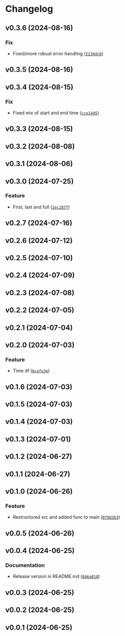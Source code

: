 # Changelog

<!--next-version-placeholder-->

## v0.3.6 (2024-08-16)

### Fix

* Fixed/more robust error handling ([`2134dc6`](https://github.com/ArminIrannejad/PCS7data/commit/2134dc673a84489880acfe6f5ecad316ef1062e8))

## v0.3.5 (2024-08-16)



## v0.3.4 (2024-08-15)

### Fix

* Fixed mix of start and end time ([`cce1445`](https://github.com/ArminIrannejad/PCS7data/commit/cce1445268f11c84ffcfba1c11d878b396eb3a83))

## v0.3.3 (2024-08-15)



## v0.3.2 (2024-08-08)



## v0.3.1 (2024-08-06)



## v0.3.0 (2024-07-25)

### Feature

* First, last and full ([`1ec187f`](https://github.com/ArminIrannejad/PCS7data/commit/1ec187f11ea6eb4993c2d8c8dd3c78acd385cda3))

## v0.2.7 (2024-07-16)



## v0.2.6 (2024-07-12)



## v0.2.5 (2024-07-10)



## v0.2.4 (2024-07-09)



## v0.2.3 (2024-07-08)



## v0.2.2 (2024-07-05)



## v0.2.1 (2024-07-04)



## v0.2.0 (2024-07-03)

### Feature

* Time df ([`6cefe3e`](https://github.com/ArminIrannejad/PCS7data/commit/6cefe3e1f49b99b90b01a0686174c428d6fbbaab))

## v0.1.6 (2024-07-03)



## v0.1.5 (2024-07-03)



## v0.1.4 (2024-07-03)



## v0.1.3 (2024-07-01)



## v0.1.2 (2024-06-27)



## v0.1.1 (2024-06-27)



## v0.1.0 (2024-06-26)

### Feature

* Restructured src and added func to main ([`079d263`](https://github.com/ArminIrannejad/PCS7data/commit/079d263a9dd3f7bd63dd6d3c70cc94c8c743777d))

## v0.0.5 (2024-06-26)



## v0.0.4 (2024-06-25)

### Documentation

* Release version in README.md ([`6b6a018`](https://github.com/ArminIrannejad/PCS7data/commit/6b6a0182c2a4881f93c955854cb7e3de37fa02b6))

## v0.0.3 (2024-06-25)



## v0.0.2 (2024-06-25)



## v0.0.1 (2024-06-25)


